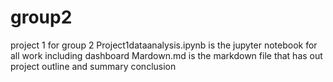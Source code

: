 # group2
project 1 for group 2 
Project1dataanalysis.ipynb is the jupyter notebook for all work including dashboard
Mardown.md is the markdown file that has out project outline and summary conclusion
